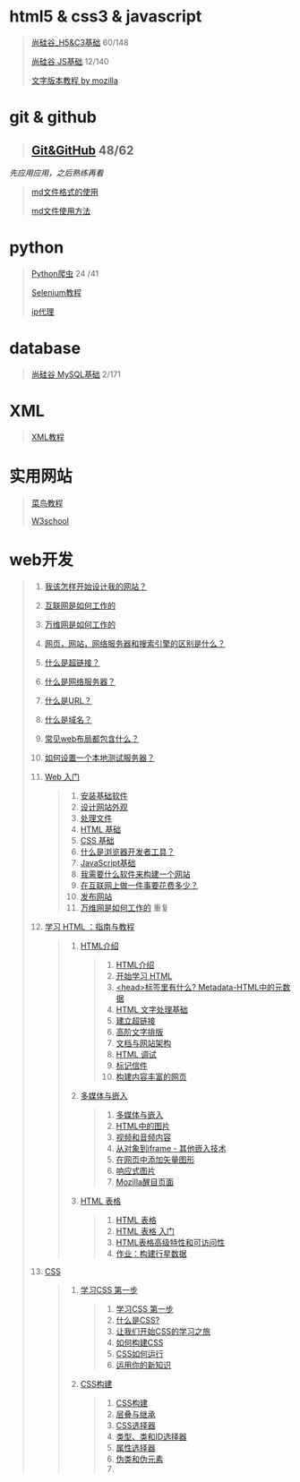
html5 & css3 & javascript
===

> [尚硅谷_H5&C3基础][H5&C3] 60/148
>
> [H5&C3]:https://www.youtube.com/playlist?list=PLmOn9nNkQxJFs5KfK5ihVgb8nNccfkgxn
>
> [尚硅谷 JS基础][JS] 12/140
> 
> [文字版本教程 by mozilla][mozilla web]
> 
> [mozilla web]:https://developer.mozilla.org/zh-CN/docs/Learn/Getting_started_with_the_web
>
> [JS]:https://www.youtube.com/playlist?list=PLmOn9nNkQxJFubqN777c_nScnJ4dpEYMT

git & github
===

> ## [Git&GitHub][] 48/62 

> [Git&Github]:https://www.youtube.com/playlist?list=PLmOn9nNkQxJFISyrvKUk8OWg-Pzs1donX

<pre><em>先应用应用，之后熟练再看</em></pre>

>[md文件格式的使用](https://blog.csdn.net/renlzrz/article/details/83545521)
>
>[md文件使用方法][]
>
>[md文件使用方法]: ../../Markdown-Syntax-CN/Markdown-Syntax-CN/syntax.md

python
===

> [Python爬虫][] 24 /41
> 
> [Python爬虫]:https://www.bilibili.com/video/BV12E411A7ZQ
> 
> [Selenium教程](http://www.testclass.net/selenium_python/ "测试教程网")
>
> [ip代理](https://zhuanlan.zhihu.com/p/89462147)


database
===

> [尚硅谷 MySQL基础][MySQL]  2/171
> 
> [mysql]:https://www.youtube.com/playlist?list=PLmOn9nNkQxJHvSwmwwnH3oInxIr7HIZ8U

XML
===

> [XML教程](https://www.w3school.com.cn/xml/index.asp)

实用网站
===

> [菜鸟教程](https://www.runoob.com/)
>
> [W3school](https://www.w3school.com.cn/)


web开发
===
> 1. [我该怎样开始设计我的网站？](https://developer.mozilla.org/zh-CN/docs/Learn/Common_questions/Thinking_before_coding)
> 1. [互联网是如何工作的](https://developer.mozilla.org/zh-CN/docs/learn/How_the_Internet_works)
> 1. [万维网是如何工作的](https://developer.mozilla.org/zh-CN/docs/Learn/Getting_started_with_the_web/How_the_Web_works)
> 1. [网页，网站，网络服务器和搜索引擎的区别是什么？](https://developer.mozilla.org/zh-CN/docs/Learn/Common_questions/Pages_sites_servers_and_search_engines)
> 1. [什么是超链接？](https://developer.mozilla.org/zh-CN/docs/Learn/Common_questions/What_are_hyperlinks)
> 1. [什么是网络服务器？](https://developer.mozilla.org/zh-CN/docs/Learn/Common_questions/What_is_a_web_server)
> 1. [什么是URL？](https://developer.mozilla.org/zh-CN/docs/Learn/Common_questions/What_is_a_URL)
> 1. [什么是域名？](https://developer.mozilla.org/zh-CN/docs/Learn/Common_questions/What_is_a_domain_name)
> 1. [常见web布局都包含什么？](https://wiki.developer.mozilla.org/zh-CN/docs/Learn/Common_questions/Common_web_layouts)
> 1. [如何设置一个本地测试服务器？](https://developer.mozilla.org/zh-CN/docs/Learn/Common_questions/set_up_a_local_testing_server)
> 1. [Web 入门](https://developer.mozilla.org/zh-CN/docs/Learn/Getting_started_with_the_web)
>
>       > 1. [安装基础软件](https://developer.mozilla.org/zh-CN/docs/Learn/Getting_started_with_the_web/Installing_basic_software)
>       > 1. [设计网站外观](https://developer.mozilla.org/zh-CN/docs/Learn/Getting_started_with_the_web/What_will_your_website_look_like)
>       > 1. [处理文件](https://developer.mozilla.org/zh-CN/docs/Learn/Getting_started_with_the_web/Dealing_with_files)
>       > 1. [HTML 基础](https://developer.mozilla.org/zh-CN/docs/Learn/Getting_started_with_the_web/HTML_basics)
>       > 1. [CSS 基础](https://developer.mozilla.org/zh-CN/docs/Learn/Getting_started_with_the_web/CSS_basics)
>       > 1. [什么是浏览器开发者工具？](https://developer.mozilla.org/zh-CN/docs/Learn/Discover_browser_developer_tools)
>       > 1. [JavaScript基础](https://developer.mozilla.org/zh-CN/docs/Learn/Getting_started_with_the_web/JavaScript_basics)
>       > 1. [我需要什么软件来构建一个网站](https://developer.mozilla.org/zh-CN/docs/Learn/Common_questions/What_software_do_I_need)
>       > 1. [在互联网上做一件事要花费多少？](https://developer.mozilla.org/zh-CN/docs/Learn/Common_questions/How_much_does_it_cost#%E8%BD%AF%E4%BB%B6)
>       > 1. [发布网站](https://developer.mozilla.org/zh-CN/docs/Learn/Getting_started_with_the_web/Publishing_your_website)
>       > 1. [万维网是如何工作的](https://developer.mozilla.org/zh-CN/docs/Learn/Getting_started_with_the_web/How_the_Web_works) 重复
> 1. [学习 HTML ：指南与教程](https://developer.mozilla.org/zh-CN/docs/Learn/HTML)
>       > 1. [HTML介绍](https://developer.mozilla.org/zh-CN/docs/Learn/HTML/Introduction_to_HTML)
>       >       > 1. [HTML介绍](https://developer.mozilla.org/zh-CN/docs/Learn/HTML/Introduction_to_HTML)
>       >       > 1. [开始学习 HTML](https://developer.mozilla.org/zh-CN/docs/Learn/HTML/Introduction_to_HTML/Getting_started)
>       >       > 1. [&lt;head&gt;标签里有什么? Metadata-HTML中的元数据](https://developer.mozilla.org/zh-CN/docs/Learn/HTML/Introduction_to_HTML/The_head_metadata_in_HTML)
>       >       > 1. [HTML 文字处理基础](https://developer.mozilla.org/zh-CN/docs/Learn/HTML/Introduction_to_HTML/HTML_text_fundamentals)
>       >       > 1. [建立超链接](https://developer.mozilla.org/zh-CN/docs/Learn/HTML/Introduction_to_HTML/Creating_hyperlinks)
>       >       > 1. [高阶文字排版](https://developer.mozilla.org/zh-CN/docs/Learn/HTML/Introduction_to_HTML/Advanced_text_formatting)
>       >       > 1. [文档与网站架构](https://developer.mozilla.org/zh-CN/docs/Learn/HTML/Introduction_to_HTML/%E6%96%87%E4%BB%B6%E5%92%8C%E7%BD%91%E7%AB%99%E7%BB%93%E6%9E%84)
>       >       > 1. [HTML 调试](https://developer.mozilla.org/zh-CN/docs/Learn/HTML/Introduction_to_HTML/Debugging_HTML)
>       >       > 1. [标记信件](https://developer.mozilla.org/zh-CN/docs/Learn/HTML/Introduction_to_HTML/Marking_up_a_letter)
>       >       > 1. [构建内容丰富的网页](https://developer.mozilla.org/zh-CN/docs/Learn/HTML/Introduction_to_HTML/Structuring_a_page_of_content)
>       > 1. [多媒体与嵌入](https://developer.mozilla.org/zh-CN/docs/Learn/HTML/Multimedia_and_embedding)
>       >       > 1. [多媒体与嵌入](https://developer.mozilla.org/zh-CN/docs/Learn/HTML/Multimedia_and_embedding)
>       >       > 1. [HTML中的图片](https://developer.mozilla.org/zh-CN/docs/Learn/HTML/Multimedia_and_embedding/Images_in_HTML)
>       >       > 1. [视频和音频内容](https://developer.mozilla.org/zh-CN/docs/Learn/HTML/Multimedia_and_embedding/Video_and_audio_content)
>       >       > 1. [从对象到iframe - 其他嵌入技术](https://developer.mozilla.org/zh-CN/docs/Learn/HTML/Multimedia_and_embedding/%E5%85%B6%E4%BB%96%E5%B5%8C%E5%85%A5%E6%8A%80%E6%9C%AF)
>       >       > 1. [在网页中添加矢量图形](https://developer.mozilla.org/zh-CN/docs/Learn/HTML/Multimedia_and_embedding/Adding_vector_graphics_to_the_Web)
>       >       > 1. [响应式图片](https://developer.mozilla.org/zh-CN/docs/Learn/HTML/Multimedia_and_embedding/Responsive_images)
>       >       > 1. [Mozilla醒目页面](https://developer.mozilla.org/zh-CN/docs/Learn/HTML/Multimedia_and_embedding/Mozilla_splash_page)
>       > 1. [HTML 表格](https://developer.mozilla.org/zh-CN/docs/Learn/HTML/Tables)
>       >       > 1. [HTML 表格](https://developer.mozilla.org/zh-CN/docs/Learn/HTML/Tables)
>       >       > 1. [HTML 表格 入门](https://developer.mozilla.org/zh-CN/docs/Learn/HTML/Tables/Basics)
>       >       > 1. [HTML表格高级特性和可访问性](https://developer.mozilla.org/zh-CN/docs/Learn/HTML/Tables/Advanced)
>       >       > 1. [作业：构建行星数据](https://developer.mozilla.org/zh-CN/docs/Learn/HTML/Tables/Structuring_planet_data)
> 1. [CSS](https://developer.mozilla.org/zh-CN/docs/Learn/CSS)
>       > 1. [学习CSS 第一步](https://developer.mozilla.org/zh-CN/docs/Learn/CSS/First_steps)
>       >       > 1. [学习CSS 第一步](https://developer.mozilla.org/zh-CN/docs/Learn/CSS/First_steps)
>       >       > 1. [什么是CSS?](https://developer.mozilla.org/zh-CN/docs/Learn/CSS/First_steps/What_is_CSS)
>       >       > 1. [让我们开始CSS的学习之旅](https://developer.mozilla.org/zh-CN/docs/Learn/CSS/First_steps/%E5%BC%80%E5%A7%8B)
>       >       > 1. [如何构建CSS](https://developer.mozilla.org/zh-CN/docs/Learn/CSS/First_steps/How_CSS_is_structured)
>       >       > 1. [CSS如何运行](https://developer.mozilla.org/zh-CN/docs/Learn/CSS/First_steps/CSS%E5%A6%82%E4%BD%95%E8%BF%90%E8%A1%8C)
>       >       > 1. [运用你的新知识](https://developer.mozilla.org/zh-CN/docs/Learn/CSS/First_steps/Using_your_new_knowledge)
>       > 1. [CSS构建](https://developer.mozilla.org/zh-CN/docs/Learn/CSS/Building_blocks)
>       >       > 1. [CSS构建](https://developer.mozilla.org/zh-CN/docs/Learn/CSS/Building_blocks)
>       >       > 1. [层叠与继承](https://developer.mozilla.org/zh-CN/docs/Learn/CSS/Building_blocks/Cascade_and_inheritance)
>       >       > 1. [CSS选择器](https://developer.mozilla.org/zh-CN/docs/Learn/CSS/Building_blocks/Selectors)
>       >       > 1. [类型、类和ID选择器](https://developer.mozilla.org/zh-CN/docs/Learn/CSS/Building_blocks/Selectors/Type_Class_and_ID_Selectors)
>       >       > 1. [属性选择器](https://developer.mozilla.org/zh-CN/docs/Learn/CSS/Building_blocks/Selectors/Attribute_selectors)
>       >       > 1. [伪类和伪元素](https://developer.mozilla.org/zh-CN/docs/Learn/CSS/Building_blocks/Selectors/Pseudo-classes_and_pseudo-elements)
>       >       > 1. []()